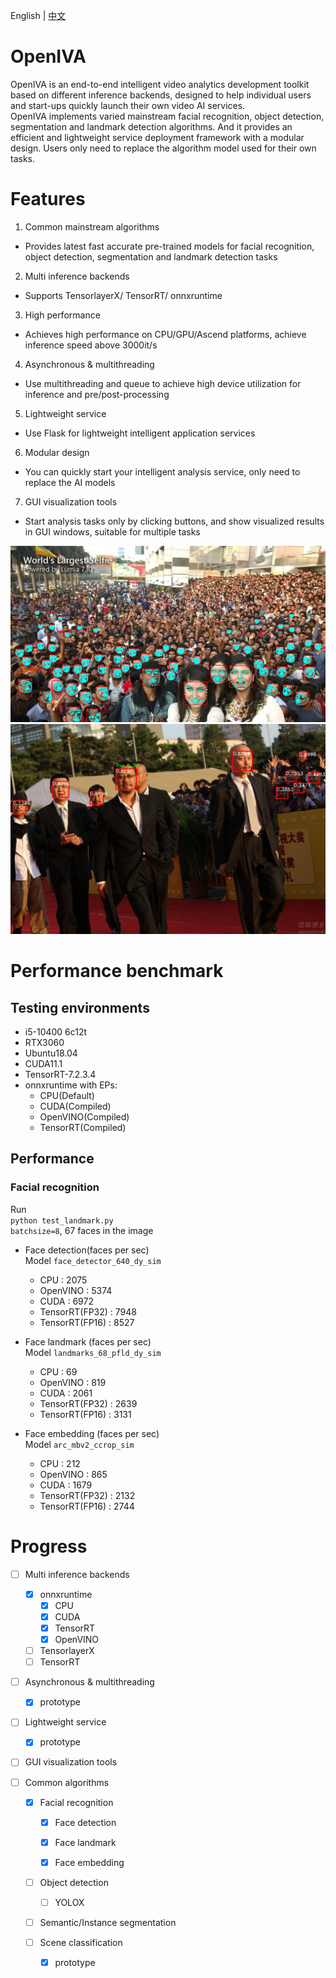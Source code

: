 English | [中文](README_zh.md)
# OpenIVA
OpenIVA is an end-to-end intelligent video analytics development toolkit based on different inference backends, designed to help individual users and start-ups quickly launch their own video AI services.  
OpenIVA implements varied mainstream facial recognition, object detection, segmentation and landmark detection algorithms. And it provides an efficient and lightweight service deployment framework with a modular design. Users only need to replace the algorithm model used for their own tasks.
# Features
1. Common mainstream algorithms
- Provides latest fast accurate pre-trained models for facial recognition, object detection, segmentation and landmark detection tasks
2. Multi inference backends
- Supports TensorlayerX/ TensorRT/ onnxruntime
3. High performance  
- Achieves high performance on CPU/GPU/Ascend platforms, achieve inference speed above 3000it/s
4. Asynchronous & multithreading
- Use multithreading and queue to achieve high device utilization for inference and pre/post-processing
5. Lightweight service
- Use Flask for lightweight intelligent application services
6. Modular design 
- You can quickly start your intelligent analysis service, only need to replace the AI models
7. GUI visualization tools  
- Start analysis tasks only by clicking buttons, and show visualized results in GUI windows, suitable for multiple tasks

![alt Sample Face landmark](datas/imgs_results/vis_landmark.jpg)
![alt Sample Face recognition](datas/imgs_results/vis_recog.jpg)

# Performance benchmark
## Testing environments 
- i5-10400 6c12t
- RTX3060  
- Ubuntu18.04
- CUDA11.1
- TensorRT-7.2.3.4
- onnxruntime with EPs:
  - CPU(Default)
  - CUDA(Compiled)
  - OpenVINO(Compiled)
  - TensorRT(Compiled)

## Performance
### Facial recognition
Run  
`python test_landmark.py`  
`batchsize=8`, 67 faces in the image
- Face detection(faces per sec)  
  Model `face_detector_640_dy_sim`
  - CPU :  2075
  - OpenVINO : 5374
  - CUDA : 6972
  - TensorRT(FP32) : 7948
  - TensorRT(FP16) : 8527

- Face landmark (faces per sec)  
  Model `landmarks_68_pfld_dy_sim`
  - CPU : 69
  - OpenVINO : 819
  - CUDA : 2061
  - TensorRT(FP32) : 2639
  - TensorRT(FP16) : 3131 

- Face embedding (faces per sec)  
  Model `arc_mbv2_ccrop_sim`
  - CPU : 212
  - OpenVINO : 865
  - CUDA : 1679
  - TensorRT(FP32) : 2132
  - TensorRT(FP16) : 2744 

# Progress  
- [ ] Multi inference backends
    - [x] onnxruntime
        - [x] CPU
        - [x] CUDA
        - [x] TensorRT
        - [x] OpenVINO
    - [ ] TensorlayerX
    - [ ] TensorRT
- [ ] Asynchronous & multithreading
    - [x] prototype

- [ ] Lightweight service
    - [x] prototype

- [ ] GUI visualization tools

- [ ] Common algorithms
    - [x] Facial recognition
      - [x] Face detection

      - [x] Face landmark

      - [x] Face embedding
    
    - [ ] Object detection
      - [ ] YOLOX
    - [ ] Semantic/Instance segmentation

    - [ ] Scene classification
        - [x] prototype
